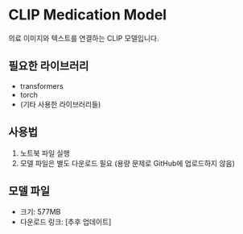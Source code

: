 # CLIP Medication Model
의료 이미지와 텍스트를 연결하는 CLIP 모델입니다.

## 필요한 라이브러리
- transformers
- torch
- (기타 사용한 라이브러리들)

## 사용법
1. 노트북 파일 실행
2. 모델 파일은 별도 다운로드 필요 (용량 문제로 GitHub에 업로드하지 않음)

## 모델 파일
- 크기: 577MB
- 다운로드 링크: [추후 업데이트]
